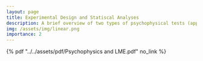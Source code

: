 ```yaml
---
layout: page
title: Experimental Design and Statiscal Analyses
description: A brief overview of two types of psychophysical tests (appearance-based and performance based) and an introduction to linear mixed-effects model.
img: /assets/img/linear.png
importance: 2
---
```

{% pdf "../../assets/pdf/Psychophysics and LME.pdf" no_link %}